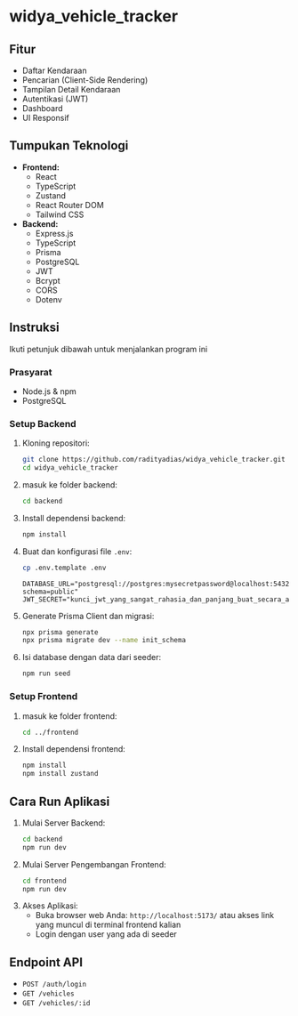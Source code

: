# widya_vehicle_tracker

## Fitur

- Daftar Kendaraan
- Pencarian (Client-Side Rendering)
- Tampilan Detail Kendaraan
- Autentikasi (JWT)
- Dashboard
- UI Responsif

## Tumpukan Teknologi

- **Frontend:**
    - React
    - TypeScript
    - Zustand
    - React Router DOM
    - Tailwind CSS
- **Backend:**
    - Express.js
    - TypeScript
    - Prisma
    - PostgreSQL
    - JWT
    - Bcrypt
    - CORS
    - Dotenv

## Instruksi

Ikuti petunjuk dibawah untuk menjalankan program ini

### Prasyarat

- Node.js & npm
- PostgreSQL

### Setup Backend

1.  Kloning repositori:
    ```bash
    git clone https://github.com/radityadias/widya_vehicle_tracker.git
    cd widya_vehicle_tracker
    ```
2.  masuk ke folder backend:
    ```bash
    cd backend
    ```
3.  Install dependensi backend:
    ```bash
    npm install
    ```
4.  Buat dan konfigurasi file `.env`:
    ``` bash
    cp .env.template .env
    ```
    ```env
    DATABASE_URL="postgresql://postgres:mysecretpassword@localhost:5432/vehicle_tracker_db?schema=public"
    JWT_SECRET="kunci_jwt_yang_sangat_rahasia_dan_panjang_buat_secara_acak_untuk_keamanan"
    ```
5.  Generate Prisma Client dan migrasi:
    ```bash
    npx prisma generate
    npx prisma migrate dev --name init_schema
    ```
6.  Isi database dengan data dari seeder:
    ```bash
    npm run seed
    ```

### Setup Frontend

1.  masuk ke folder frontend:
    ```bash
    cd ../frontend
    ```
2.  Install dependensi frontend:
    ```bash
    npm install
    npm install zustand
    ```

## Cara Run Aplikasi

1.  Mulai Server Backend:
    ```bash
    cd backend
    npm run dev
    ```
2.  Mulai Server Pengembangan Frontend:
    ```bash
    cd frontend
    npm run dev
    ```
3.  Akses Aplikasi:
    * Buka browser web Anda: `http://localhost:5173/` atau akses link yang muncul di terminal frontend kalian
    * Login dengan user yang ada di seeder

## Endpoint API

- `POST /auth/login`
- `GET /vehicles`
- `GET /vehicles/:id`